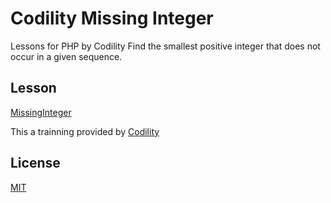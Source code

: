 # Codility Missing Integer
Lessons for PHP by Codility
Find the smallest positive integer that does not occur in a given sequence.

## Lesson
[MissingInteger](https://app.codility.com/programmers/lessons/4-counting_elements/missing_integer/)

This a trainning provided by [Codility](https://app.codility.com/programmers)

## License
[MIT](https://choosealicense.com/licenses/mit/)
